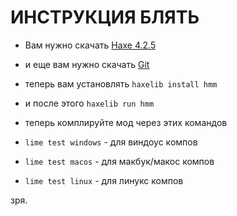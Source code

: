 # ИНСТРУКЦИЯ БЛЯТЬ

- Вам нужно скачать [Haxe 4.2.5](https://haxe.org/download/version/4.2.5/)

- и еще вам нужно скачать [Git](https://git-scm.com/)

- теперь вам установлять `haxelib install hmm`

- и после этого `haxelib run hmm`

- теперь комплируйте мод через этих командов

- `lime test windows` - для виндоус компов
- `lime test macos` - для макбук/макос компов
- `lime test linux` - для линукс компов

зря.
